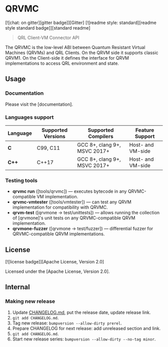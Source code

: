 # QRVMC

[![chat: on gitter][gitter badge]][Gitter]
[![readme style: standard][readme style standard badge]][standard readme]

> QRL Client-VM Connector API

The QRVMC is the low-level ABI between Quantum Resistant Virtual Machines (QRVMs) 
and QRL Clients. On the QRVM side it supports classic QRVM1.
On the Client-side it defines the interface for QRVM implementations
to access QRL environment and state.


## Usage

### Documentation

Please visit the [documentation].

### Languages support

| Language                      | Supported Versions   | Supported Compilers          | Feature Support   |
|-------------------------------|----------------------|------------------------------|-------------------|
| **C**                         | C99, C11             | GCC 8+, clang 9+, MSVC 2017+ | Host- and VM-side |
| **C++**                       | C++17                | GCC 8+, clang 9+, MSVC 2017+ | Host- and VM-side |

### Testing tools

* **qrvmc run** ([tools/qrvmc]) — executes bytecode in any QRVMC-compatible VM implementation.
* **qrvmc-vmtester** ([tools/vmtester]) — can test any QRVM implementation for compatibility with QRVMC.
* **qrvm-test** ([qrvmone → test/unittests]) — allows running the collection of [qrvmone]'s unit tests on any QRVMC-compatible QRVM implementation.
* **qrvmone-fuzzer** ([qrvmone → test/fuzzer]) — differential fuzzer for QRVMC-compatible QRVM implementations. 

## License

[![license badge]][Apache License, Version 2.0]

Licensed under the [Apache License, Version 2.0].

## Internal

### Making new release

1. Update [CHANGELOG.md](CHANGELOG.md), put the release date, update release link.
2. `git add CHANGELOG.md`.
3. Tag new release: `bumpversion --allow-dirty prerel`.
4. Prepare CHANGELOG for next release: add unreleased section and link.
5. `git add CHANGELOG.md`.
6. Start new release series: `bumpversion --allow-dirty --no-tag minor`.